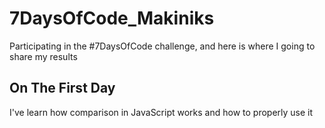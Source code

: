 # 7DaysOfCode_Makiniks
Participating in the #7DaysOfCode challenge, and here is where I going to share my results

## On The First Day
I've learn how comparison in JavaScript works and how to properly use it
